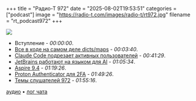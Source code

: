 +++
title = "Радио-Т 972"
date = "2025-08-02T19:53:51"
categories = ["podcast"]
image = "https://radio-t.com/images/radio-t/rt972.jpg"
filename = "rt_podcast972"
+++

![](https://radio-t.com/images/radio-t/rt972.jpg)

- Вступление - *00:00:00*.
- [Все в коде на самом деле dicts/maps](https://roman.pt/posts/dont-let-dicts-spoil-your-code/) - *00:03:40*.
- [Claude Code подрезает активных пользователей](https://techcrunch.com/2025/07/28/anthropic-unveils-new-rate-limits-to-curb-claude-code-power-users/) - *00:41:29*.
- [JetBrains работают на языком для AI](https://www.infoworld.com/article/4029053/jetbrains-working-on-higher-abstraction-programming-language.html?ref=dailydev) - *01:05:34*.
- [Aspire 9.4](https://devblogs.microsoft.com/dotnet/announcing-aspire-9-4/) - *01:19:26*.
- [Proton Authenticator для 2FA](https://proton.me/authenticator) - *01:49:26*.
- [Темы слушателей 972](https://radio-t.com/p/2025/07/29/prep-972/) - *01:55:16*.


[аудио](https://cdn.radio-t.com/rt_podcast972.mp3) • [лог чата](https://chat.radio-t.com/logs/radio-t-972.html)
<audio src="https://cdn.radio-t.com/rt_podcast972.mp3" preload="none"></audio>
